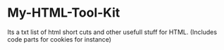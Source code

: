 # My-HTML-Tool-Kit
Its a txt list of html short cuts and other usefull stuff for HTML. (Includes code parts for cookies for instance)
